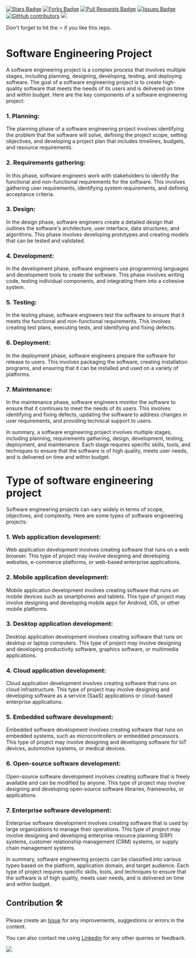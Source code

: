 <a href="https://github.com/drshahizan/software-engineering/stargazers"><img src="https://img.shields.io/github/stars/drshahizan/software-engineering" alt="Stars Badge"/></a>
<a href="https://github.com/drshahizan/software-engineering/network/members"><img src="https://img.shields.io/github/forks/drshahizan/software-engineering" alt="Forks Badge"/></a>
<a href="https://github.com/drshahizan/software-engineering/pulls"><img src="https://img.shields.io/github/issues-pr/drshahizan/software-engineering" alt="Pull Requests Badge"/></a>
<a href="https://github.com/drshahizan/software-engineering/issues"><img src="https://img.shields.io/github/issues/drshahizan/software-engineering" alt="Issues Badge"/></a>
<a href="https://github.com/drshahizan/software-engineering/graphs/contributors"><img alt="GitHub contributors" src="https://img.shields.io/github/contributors/drshahizan/software-engineering?color=2b9348"></a>
![](https://visitor-badge.glitch.me/badge?page_id=drshahizan/software-engineering)

Don't forget to hit the :star: if you like this repo.

# Software Engineering Project
A software engineering project is a complex process that involves multiple stages, including planning, designing, developing, testing, and deploying software. The goal of a software engineering project is to create high-quality software that meets the needs of its users and is delivered on time and within budget. Here are the key components of a software engineering project:

### 1. Planning:
The planning phase of a software engineering project involves identifying the problem that the software will solve, defining the project scope, setting objectives, and developing a project plan that includes timelines, budgets, and resource requirements.

### 2. Requirements gathering:
In this phase, software engineers work with stakeholders to identify the functional and non-functional requirements for the software. This involves gathering user requirements, identifying system requirements, and defining acceptance criteria.

### 3. Design:
In the design phase, software engineers create a detailed design that outlines the software's architecture, user interface, data structures, and algorithms. This phase involves developing prototypes and creating models that can be tested and validated.

### 4. Development:
In the development phase, software engineers use programming languages and development tools to create the software. This phase involves writing code, testing individual components, and integrating them into a cohesive system.

### 5. Testing:
In the testing phase, software engineers test the software to ensure that it meets the functional and non-functional requirements. This involves creating test plans, executing tests, and identifying and fixing defects.

### 6. Deployment:
In the deployment phase, software engineers prepare the software for release to users. This involves packaging the software, creating installation programs, and ensuring that it can be installed and used on a variety of platforms.

### 7. Maintenance:
In the maintenance phase, software engineers monitor the software to ensure that it continues to meet the needs of its users. This involves identifying and fixing defects, updating the software to address changes in user requirements, and providing technical support to users.

In summary, a software engineering project involves multiple stages, including planning, requirements gathering, design, development, testing, deployment, and maintenance. Each stage requires specific skills, tools, and techniques to ensure that the software is of high quality, meets user needs, and is delivered on time and within budget.

# Type of software engineering project

Software engineering projects can vary widely in terms of scope, objectives, and complexity. Here are some types of software engineering projects:

### 1. Web application development:
Web application development involves creating software that runs on a web browser. This type of project may involve designing and developing websites, e-commerce platforms, or web-based enterprise applications.

### 2. Mobile application development:
Mobile application development involves creating software that runs on mobile devices such as smartphones and tablets. This type of project may involve designing and developing mobile apps for Android, iOS, or other mobile platforms.

### 3. Desktop application development:
Desktop application development involves creating software that runs on desktop or laptop computers. This type of project may involve designing and developing productivity software, graphics software, or multimedia applications.

### 4. Cloud application development:
Cloud application development involves creating software that runs on cloud infrastructure. This type of project may involve designing and developing software as a service (SaaS) applications or cloud-based enterprise applications.

### 5. Embedded software development:
Embedded software development involves creating software that runs on embedded systems, such as microcontrollers or embedded processors. This type of project may involve designing and developing software for IoT devices, automotive systems, or medical devices.

### 6. Open-source software development:
Open-source software development involves creating software that is freely available and can be modified by anyone. This type of project may involve designing and developing open-source software libraries, frameworks, or applications.

### 7. Enterprise software development:
Enterprise software development involves creating software that is used by large organizations to manage their operations. This type of project may involve designing and developing enterprise resource planning (ERP) systems, customer relationship management (CRM) systems, or supply chain management systems.

In summary, software engineering projects can be classified into various types based on the platform, application domain, and target audience. Each type of project requires specific skills, tools, and techniques to ensure that the software is of high quality, meets user needs, and is delivered on time and within budget.

## Contribution 🛠️
Please create an [Issue](https://github.com/drshahizan/software-engineering/issues) for any improvements, suggestions or errors in the content.

You can also contact me using [Linkedin](https://www.linkedin.com/in/drshahizan/) for any other queries or feedback.

![](https://visitor-badge.glitch.me/badge?page_id=drshahizan)
